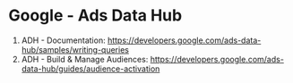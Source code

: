 # Google - Ads Data Hub

1. ADH - Documentation: https://developers.google.com/ads-data-hub/samples/writing-queries
2. ADH - Build & Manage Audiences: https://developers.google.com/ads-data-hub/guides/audience-activation
